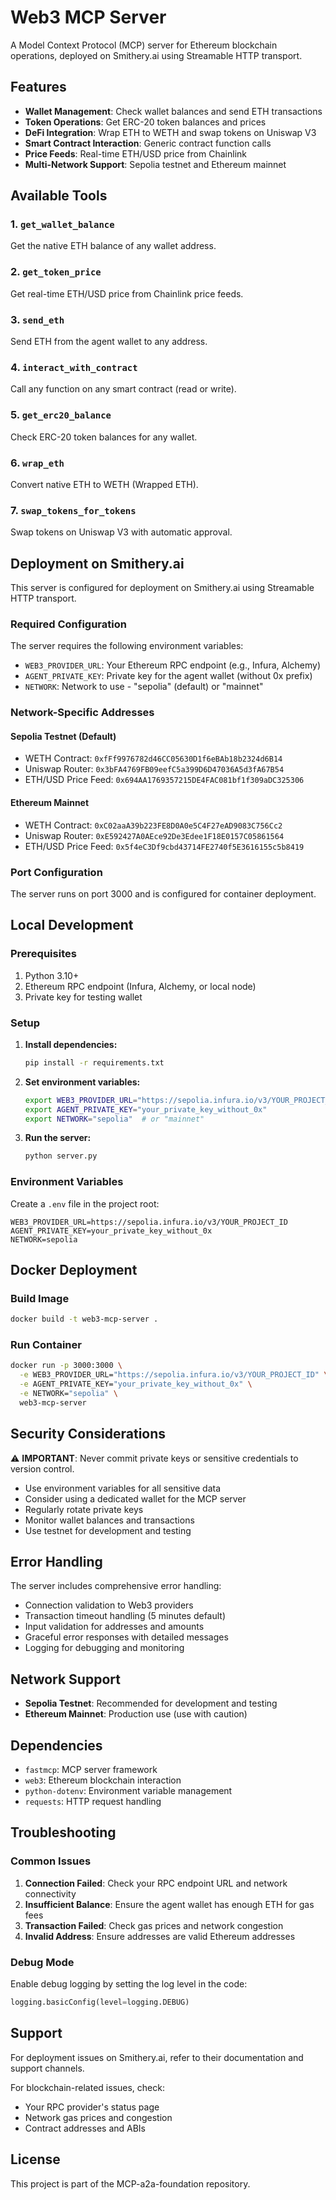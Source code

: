 # Web3 MCP Server

A Model Context Protocol (MCP) server for Ethereum blockchain operations, deployed on Smithery.ai using Streamable HTTP transport.

## Features

- **Wallet Management**: Check wallet balances and send ETH transactions
- **Token Operations**: Get ERC-20 token balances and prices
- **DeFi Integration**: Wrap ETH to WETH and swap tokens on Uniswap V3
- **Smart Contract Interaction**: Generic contract function calls
- **Price Feeds**: Real-time ETH/USD price from Chainlink
- **Multi-Network Support**: Sepolia testnet and Ethereum mainnet

## Available Tools

### 1. `get_wallet_balance`
Get the native ETH balance of any wallet address.

### 2. `get_token_price`
Get real-time ETH/USD price from Chainlink price feeds.

### 3. `send_eth`
Send ETH from the agent wallet to any address.

### 4. `interact_with_contract`
Call any function on any smart contract (read or write).

### 5. `get_erc20_balance`
Check ERC-20 token balances for any wallet.

### 6. `wrap_eth`
Convert native ETH to WETH (Wrapped ETH).

### 7. `swap_tokens_for_tokens`
Swap tokens on Uniswap V3 with automatic approval.

## Deployment on Smithery.ai

This server is configured for deployment on Smithery.ai using Streamable HTTP transport.

### Required Configuration

The server requires the following environment variables:

- `WEB3_PROVIDER_URL`: Your Ethereum RPC endpoint (e.g., Infura, Alchemy)
- `AGENT_PRIVATE_KEY`: Private key for the agent wallet (without 0x prefix)
- `NETWORK`: Network to use - "sepolia" (default) or "mainnet"

### Network-Specific Addresses

#### Sepolia Testnet (Default)
- WETH Contract: `0xfFf9976782d46CC05630D1f6eBAb18b2324d6B14`
- Uniswap Router: `0x3bFA4769FB09eefC5a399D6D47036A5d3fA67B54`
- ETH/USD Price Feed: `0x694AA1769357215DE4FAC081bf1f309aDC325306`

#### Ethereum Mainnet
- WETH Contract: `0xC02aaA39b223FE8D0A0e5C4F27eAD9083C756Cc2`
- Uniswap Router: `0xE592427A0AEce92De3Edee1F18E0157C05861564`
- ETH/USD Price Feed: `0x5f4eC3Df9cbd43714FE2740f5E3616155c5b8419`

### Port Configuration

The server runs on port 3000 and is configured for container deployment.

## Local Development

### Prerequisites

1. Python 3.10+
2. Ethereum RPC endpoint (Infura, Alchemy, or local node)
3. Private key for testing wallet

### Setup

1. **Install dependencies:**
   ```bash
   pip install -r requirements.txt
   ```

2. **Set environment variables:**
   ```bash
   export WEB3_PROVIDER_URL="https://sepolia.infura.io/v3/YOUR_PROJECT_ID"
   export AGENT_PRIVATE_KEY="your_private_key_without_0x"
   export NETWORK="sepolia"  # or "mainnet"
   ```

3. **Run the server:**
   ```bash
   python server.py
   ```

### Environment Variables

Create a `.env` file in the project root:

```env
WEB3_PROVIDER_URL=https://sepolia.infura.io/v3/YOUR_PROJECT_ID
AGENT_PRIVATE_KEY=your_private_key_without_0x
NETWORK=sepolia
```

## Docker Deployment

### Build Image

```bash
docker build -t web3-mcp-server .
```

### Run Container

```bash
docker run -p 3000:3000 \
  -e WEB3_PROVIDER_URL="https://sepolia.infura.io/v3/YOUR_PROJECT_ID" \
  -e AGENT_PRIVATE_KEY="your_private_key_without_0x" \
  -e NETWORK="sepolia" \
  web3-mcp-server
```

## Security Considerations

⚠️ **IMPORTANT**: Never commit private keys or sensitive credentials to version control.

- Use environment variables for all sensitive data
- Consider using a dedicated wallet for the MCP server
- Regularly rotate private keys
- Monitor wallet balances and transactions
- Use testnet for development and testing

## Error Handling

The server includes comprehensive error handling:

- Connection validation to Web3 providers
- Transaction timeout handling (5 minutes default)
- Input validation for addresses and amounts
- Graceful error responses with detailed messages
- Logging for debugging and monitoring

## Network Support

- **Sepolia Testnet**: Recommended for development and testing
- **Ethereum Mainnet**: Production use (use with caution)

## Dependencies

- `fastmcp`: MCP server framework
- `web3`: Ethereum blockchain interaction
- `python-dotenv`: Environment variable management
- `requests`: HTTP request handling

## Troubleshooting

### Common Issues

1. **Connection Failed**: Check your RPC endpoint URL and network connectivity
2. **Insufficient Balance**: Ensure the agent wallet has enough ETH for gas fees
3. **Transaction Failed**: Check gas prices and network congestion
4. **Invalid Address**: Ensure addresses are valid Ethereum addresses

### Debug Mode

Enable debug logging by setting the log level in the code:

```python
logging.basicConfig(level=logging.DEBUG)
```

## Support

For deployment issues on Smithery.ai, refer to their documentation and support channels.

For blockchain-related issues, check:
- Your RPC provider's status page
- Network gas prices and congestion
- Contract addresses and ABIs

## License

This project is part of the MCP-a2a-foundation repository.
